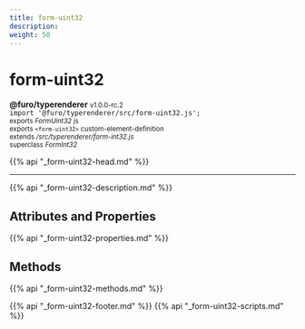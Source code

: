 ```yaml
---
title: form-uint32
description: 
weight: 50
---
```


# form-uint32
**@furo/typerenderer** <small>v1.0.0-rc.2</small>
<br>`import '@furo/typerenderer/src/form-uint32.js';`<small>
<br>exports *FormUint32* js
<br>exports `<form-uint32>` custom-element-definition
<br>extends */src/typerenderer/form-int32.js*
<br>superclass *FormInt32*</small>

{{% api "_form-uint32-head.md" %}}

****



{{% api "_form-uint32-description.md" %}}


## Attributes and Properties
{{% api "_form-uint32-properties.md" %}}



## Methods
{{% api "_form-uint32-methods.md" %}}





{{% api "_form-uint32-footer.md" %}}
{{% api "_form-uint32-scripts.md" %}}
